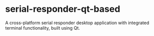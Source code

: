 # serial-responder-qt-based
A cross-platform serial responder desktop application with integrated terminal functionality, built using Qt.
